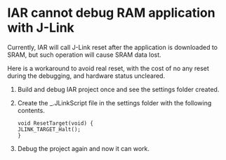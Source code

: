 # IAR cannot debug RAM application with J-Link

Currently, IAR will call J-Link reset after the application is downloaded to SRAM, but such operation will cause SRAM data lost.

Here is a workaround to avoid real reset, with the cost of no any reset during the debugging, and hardware status uncleared.

1.  Build and debug IAR project once and see the settings folder created.
2.  Create the \_.JLinkScript file in the settings folder with the following contents.

    ```
    void ResetTarget(void) {
    JLINK_TARGET_Halt();
    }
    ```

3.  Debug the project again and now it can work.